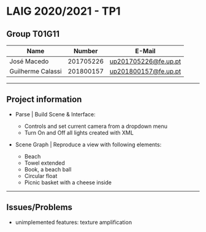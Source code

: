 # LAIG 2020/2021 - TP1

## Group T01G11

| Name               | Number    | E-Mail               |
| -------------------| --------- | -------------------- |
| José Macedo        | 201705226 | up201705226@fe.up.pt |
| Guilherme Calassi  | 201800157 | up201800157@fe.up.pt |

----
## Project information

- Parse | Build Scene & Interface:
  - Controls and set current camera from a dropdown menu
  - Turn On and Off all lights created with XML


- Scene Graph | Reproduce a view with following elements:
  - Beach
  - Towel extended
  - Book, a beach ball
  - Circular float
  - Picnic basket with a cheese inside

----
## Issues/Problems

- unimplemented features: texture amplification
